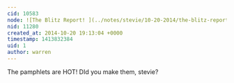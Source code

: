 ```yaml
---
cid: 10583
node: ![The Blitz Report! ](../notes/stevie/10-20-2014/the-blitz-report)
nid: 11280
created_at: 2014-10-20 19:13:04 +0000
timestamp: 1413832384
uid: 1
author: warren
---
```


The pamphlets are HOT! DId you make them, stevie?

